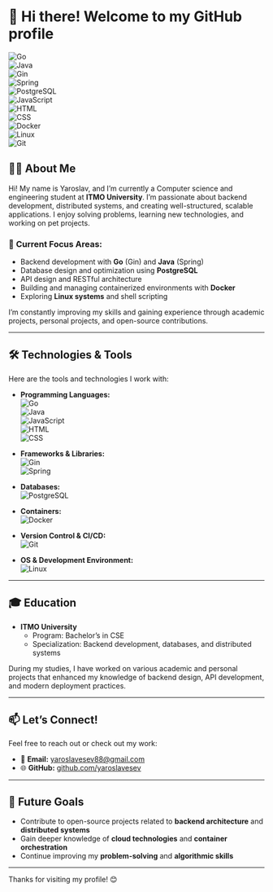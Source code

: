 # 👋 Hi there! Welcome to my GitHub profile  
![Go](https://img.shields.io/badge/Go-00ADD8?style=for-the-badge&logo=go&logoColor=white)  
![Java](https://img.shields.io/badge/Java-ED8B00?style=for-the-badge&logo=java&logoColor=white)  
![Gin](https://img.shields.io/badge/Gin-00C58E?style=for-the-badge&logo=go&logoColor=white)  
![Spring](https://img.shields.io/badge/Spring-6DB33F?style=for-the-badge&logo=spring&logoColor=white)  
![PostgreSQL](https://img.shields.io/badge/Postgres-316192?style=for-the-badge&logo=postgresql&logoColor=white)  
![JavaScript](https://img.shields.io/badge/JavaScript-F7DF1E?style=for-the-badge&logo=javascript&logoColor=black)  
![HTML](https://img.shields.io/badge/HTML-E34F26?style=for-the-badge&logo=html5&logoColor=white)  
![CSS](https://img.shields.io/badge/CSS-1572B6?style=for-the-badge&logo=css3&logoColor=white)  
![Docker](https://img.shields.io/badge/Docker-2496ED?style=for-the-badge&logo=docker&logoColor=white)  
![Linux](https://img.shields.io/badge/Linux-FCC624?style=for-the-badge&logo=linux&logoColor=black)  
![Git](https://img.shields.io/badge/Git-F05032?style=for-the-badge&logo=git&logoColor=white)

## 🧑‍🎓 About Me  
Hi! My name is Yaroslav, and I’m currently a Computer science and engineering student at **ITMO University**. I’m passionate about backend development, distributed systems, and creating well-structured, scalable applications. I enjoy solving problems, learning new technologies, and working on pet projects.

### 🌟 **Current Focus Areas**:
- Backend development with **Go** (Gin) and **Java** (Spring)
- Database design and optimization using **PostgreSQL**
- API design and RESTful architecture  
- Building and managing containerized environments with **Docker**  
- Exploring **Linux systems** and shell scripting  

I’m constantly improving my skills and gaining experience through academic projects, personal projects, and open-source contributions.

---

## 🛠️ Technologies & Tools  
Here are the tools and technologies I work with:

- **Programming Languages:**  
  ![Go](https://img.shields.io/badge/Go-00ADD8?style=flat-square&logo=go&logoColor=white)  
  ![Java](https://img.shields.io/badge/Java-ED8B00?style=flat-square&logo=java&logoColor=white)  
  ![JavaScript](https://img.shields.io/badge/JavaScript-F7DF1E?style=flat-square&logo=javascript&logoColor=black)  
  ![HTML](https://img.shields.io/badge/HTML-E34F26?style=flat-square&logo=html5&logoColor=white)  
  ![CSS](https://img.shields.io/badge/CSS-1572B6?style=flat-square&logo=css3&logoColor=white)

- **Frameworks & Libraries:**  
  ![Gin](https://img.shields.io/badge/Gin-00C58E?style=flat-square&logo=go&logoColor=white)  
  ![Spring](https://img.shields.io/badge/Spring-6DB33F?style=flat-square&logo=spring&logoColor=white)

- **Databases:**  
  ![PostgreSQL](https://img.shields.io/badge/Postgres-316192?style=flat-square&logo=postgresql&logoColor=white)

- **Containers:**  
  ![Docker](https://img.shields.io/badge/Docker-2496ED?style=flat-square&logo=docker&logoColor=white)

- **Version Control & CI/CD:**  
  ![Git](https://img.shields.io/badge/Git-F05032?style=flat-square&logo=git&logoColor=white)

- **OS & Development Environment:**  
  ![Linux](https://img.shields.io/badge/Linux-FCC624?style=flat-square&logo=linux&logoColor=black)

---

## 🎓 Education  
- **ITMO University**  
  - Program: Bachelor’s in CSE 
  - Specialization: Backend development, databases, and distributed systems  

During my studies, I have worked on various academic and personal projects that enhanced my knowledge of backend design, API development, and modern deployment practices.

---

## 📫 Let’s Connect!  
Feel free to reach out or check out my work:

- 📧 **Email:** yaroslavesev88@gmail.com
- 🌐 **GitHub:** [github.com/yaroslavesev](#)

---

## 🚀 Future Goals  
- Contribute to open-source projects related to **backend architecture** and **distributed systems**  
- Gain deeper knowledge of **cloud technologies** and **container orchestration**  
- Continue improving my **problem-solving** and **algorithmic skills**  

---

Thanks for visiting my profile! 😊
